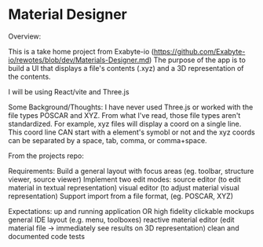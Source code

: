 # Material Designer

Overview:

This is a take home project from Exabyte-io (https://github.com/Exabyte-io/rewotes/blob/dev/Materials-Designer.md)
The purpose of the app is to build a UI that displays a file's contents (.xyz) and a 3D representation of the contents.

I will be using React/vite and Three.js

Some Background/Thoughts:
I have never used Three.js or worked with the file types POSCAR and XYZ.
From what I've read, those file types aren't standardized. For example, xyz files will display a coord on a single line. This coord line CAN start with a element's symobl or not and the xyz coords can be separated by a space, tab, comma, or comma+space.

From the projects repo:

Requirements:
Build a general layout with focus areas (eg. toolbar, structure viewer, source viewer)
Implement two edit modes:
source editor (to edit material in textual representation)
visual editor (to adjust material visual representation)
Support import from a file format, (eg. POSCAR, XYZ)

Expectations:
up and running application OR high fidelity clickable mockups
general IDE layout (e.g. menu, toolboxes)
reactive material editor (edit material file → immediately see results on 3D representation)
clean and documented code
tests
